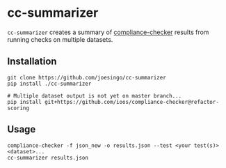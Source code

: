 # cc-summarizer #

`cc-summarizer` creates a summary of [compliance-checker](https://github.com/ioos/compliance-checker)
results from running checks on multiple datasets.

## Installation ##

```
git clone https://github.com/joesingo/cc-summarizer
pip install ./cc-summarizer

# Multiple dataset output is not yet on master branch...
pip install git+https://github.com/ioos/compliance-checker@refactor-scoring
```

## Usage ##
```
compliance-checker -f json_new -o results.json --test <your test(s)> <dataset>...
cc-summarizer results.json
```
